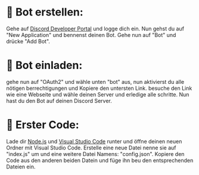 # 🤖 Bot erstellen: 

Gehe auf [Discord Developer Portal](https://discord.com/developers/applications) und logge dich ein. Nun gehst du auf "New Application" und bennenst deinen  Bot. Gehe nun auf "Bot" und drücke "Add Bot".

# 🤖 Bot einladen:

gehe nun auf "OAuth2" und wähle unten "bot" aus, nun aktivierst du alle nötigen berrechtigungen und Kopiere den untersten Link. besuche den Link wie eine Webseite und wähle deinen Server und erledige alle schritte. Nun hast du den Bot auf deinen Discord Server.

# 📼 Erster Code:

Lade dir [Node.js](https://nodejs.org/en/) und [Visual Studio Code](https://code.visualstudio.com/download) runter und öffne deinen neuen Ordner mit Visual Studio Code. Erstelle eine neue Datei nenne sie auf "index.js" um und eine weitere Datei Namens: "config.json". 
Kopiere den Code aus den anderen beiden Datein und füge ihn beu den entsprechenden Dateien ein.
